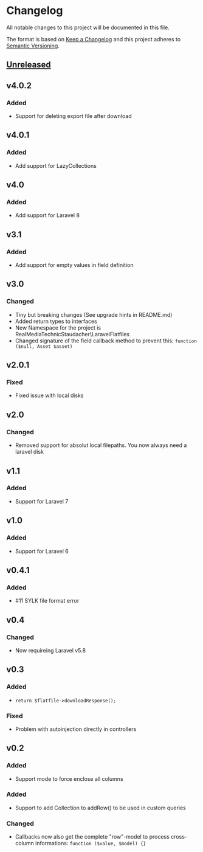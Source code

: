 # Changelog
All notable changes to this project will be documented in this file.

The format is based on [Keep a Changelog](http://keepachangelog.com/en/1.0.0/)
and this project adheres to [Semantic Versioning](http://semver.org/spec/v2.0.0.html).

## [Unreleased]

## v4.0.2
### Added
- Support for deleting export file after download

## v4.0.1
### Added
- Add support for LazyCollections

## v4.0
### Added
- Add support for Laravel 8

## v3.1
### Added
- Add support for empty values in field definition

## v3.0
### Changed
- Tiny but breaking changes (See upgrade hints in README.md)
- Added return types to interfaces
- New Namespace for the project is RealMediaTechnicStaudacher\LaravelFlatfiles
- Changed signature of the field callback method to prevent this: `function ($null, Asset $asset)`

## v2.0.1
### Fixed
- Fixed issue with local disks

## v2.0
### Changed
- Removed support for absolut local filepaths. You now always need a laravel disk

## v1.1
### Added
- Support for Laravel 7

## v1.0
### Added
- Support for Laravel 6

## v0.4.1
### Added
- #11 SYLK file format error

## v0.4
### Changed
- Now requireing Laravel v5.8

## v0.3
### Added
- ```return $flatfile->downloadResponse();```

### Fixed
- Problem with autoinjection directly in controllers

## v0.2
### Added
- Support mode to force enclose all columns

### Added
- Support to add Collection to addRow() to be used in custom queries

### Changed
- Callbacks now also get the complete "row"-model to process cross-column informations: `function ($value, $model) {}`

[Unreleased]: https://github.com/real-media-technic-staudacher/laravel-flatfiles/commits/master
